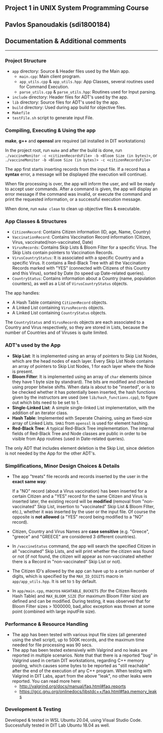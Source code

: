 ## Project 1 in UNIX System Programming Course
## Pavlos Spanoudakis (sdi1800184)
## Documentation & Additional comments
***

### Project Structure
- `app` directory: Source & Header files used by the Main app.
    - `main.cpp`: Main client program.
    - `app_utils.cpp` & `app_utils.hpp`: App Classes, several routines used for Command Execution.
    - `parse_utils.cpp` & `parse_utils.hpp`: Routines used for Input parsing.
- `include` directory: Header files for ADT's used by the app.
- `lib` directory: Source files for ADT's used by the app.
- `build` directory: Used during app build for objective files.
- `Makefile`
- `testFile.sh` script to generate input File.

### Compiling, Executing & Using the app
**make**, **g++** and **openssl** are required (all installed in DIT workstations)

In the project root, run `make` and after the build is done,
run `./vaccineMonitor -c <citizenRecordsFile> -b <Bloom Size (in bytes)>`,
or `./vaccineMonitor -b <Bloom Size (in bytes)> -c <citizenRecordsFile>`

The app first starts inserting records from the input file. If a record
has a **syntax** error, a message will be displayed (the execution will continue).

When file processing is over, the app will inform the user, and will be ready to accept user commands.
After a command is given, the app will display an error message if the command was invalid,
or execute the command and print the requested information, or a successful execution message.

When done, run `make clean` to clean up objective files & executable.

### App Classes & Structures
- `CitizenRecord`: Contains Citizen information (ID, age, Name, Country)
- `VaccinationRecord`: Contains Vaccination Record information (Citizen, Virus, vaccinated/non-vaccinated, Date)
- `VirusRecords`: Contains Skip Lists & Bloom Filter for a specific Virus. 
                  The Skip Lists contain pointers to Vaccination Records.
- `VirusCountryStatus`: It is associated with a specific Country and a specific Virus.
                        It contains a Red-Black Tree with all the Vaccination Records marked with "YES"
                        (connected with Citizens of this Country and this Virus),
                         sorted by Date (to speed up Date-related queries).
- `CountryStatus`: Contains information about a Country (name, population counters), as well as
                   a List of `VirusCountryStatus` objects.

The app handles:
- A Hash Table containing `CitizenRecord` objects.
- A Linked List containing `VirusRecords` objects.
- A Linked List containing `CountryStatus` objects.

The `CountryStatus` and `VirusRecords` objects are each associated to a Country and Virus respectively,
so they are stored in Lists, because the number of Countries and of Viruses is
quite limited.

### ADT's used by the App
- **Skip List**: It is implemented using an array of pointers to Skip List Nodes, which are the head nodes of each layer.
  Every Skip List Node contains an array of pointers to Skip List Nodes, 1 for each layer where the Node is present.
- **Bloom Filter**: It is implemented using an array of `char` elements (since they have 1 byte size by standrard).
  The bits are modified and checked using proper bitwise shifts. When data is about to be "inserted", or is to
  be checked whether it has potentially been inserted, the hash functions given by the instructors are used
  (see `lib/hash_functions.cpp`), to figure out which bits need to be set to 1.
- **Single-Linked List**: A simple single-linked List implementation, with the addition of an iterator class.
- **Hash Table**: Implemented with Seperate Chaining, using an fixed-size array of Linked Lists.
 `SHA1` from `openssl` is used for element hashing.
- **Red-Black Tree**: A typical Red-Black Tree implementation. The internal fields of Red-Black Tree and Node classes
  are public in order to be visible from App routines (used in Date-related queries).

The only ADT that includes element deletion is the Skip List, since deletion is not needed by the App for the other ADT's.

### Simplifications, Minor Design Choices & Details
- The app "treats" file records and records inserted by the user in the **exact same way**:

  If a "NO" record (about a Virus vaccination) has been inserted for a certain Citizen and
  a "YES" record for the same Citizen and Virus is inserted later, the existing record will be **modified**
  (removal from "non-vaccinated" Skip List, insertion to "vaccinated" Skip List & Bloom FIlter, etc.),
  whether it was inserted by the user or the input file. Of course the opposite is **not allowed**
  (a "YES" record being modified to a "NO" record). 
- Citizen, Country and Virus Names are **case sensitive**
  (e.g. "Greece", "greece" and "GREECE" are considered 3 different countries).
- In `/vaccineStatus` command, the app will search the specified Citizen in all "vaccinated" Skip Lists,
  and will print whether the citizen was found or not (if not found, the citizen will appear as non-vaccinated whether
  there is a Record in "non-vaccinated" Skip List or not).
- The Citizen ID's allowed by the app can have up to a certain number of digits,
  which is specified by the `MAX_ID_DIGITS` macro in `app/app_utils.hpp`. It is set to `5` by default.
- In `app/main.cpp`, macros `HASHTABLE_BUCKETS` (for the Citizen Records Hash Table) and `MAX_BLOOM_SIZE`
  (for maximum Bloom Filter size) are defined and can be modified. During testing, it was observed that
  for Bloom Filter sizes > 1000000, bad_alloc exception was thrown at some point (combined with large inputFile size).

### Performance & Resource Handling
- The app has been tested with various input file sizes (all generated using the shell script), up to 500K records,
and the maximum time needed for file processing was 90 secs.
- The app has been tested extensively with Valgrind and no leaks are reported in multiple scenarios.
  Note that that there is a reported "bug" in Valgrind used in certain DIT workstations, regarding C++ memory pooling,
  which causes some bytes to be reported as "still reachable" after the end of the execution of any C++ program.
  When testing with Valgrind in DIT Labs, apart from the above "leak", no other leaks were reported.
  You can read more here:
  - http://valgrind.org/docs/manual/faq.html#faq.reports
  - https://gcc.gnu.org/onlinedocs/libstdc++/faq.html#faq.memory_leaks

### Development & Testing
Developed & tested in WSL Ubuntu 20.04, using Visual Studio Code.
Successfully tested in DIT Lab Ubuntu 18.04 as well.
